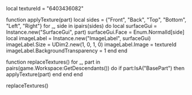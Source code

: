 local textureId = "6403436082"

function applyTexture(part)
    local sides = {"Front", "Back", "Top", "Bottom", "Left", "Right"}
    for _, side in ipairs(sides) do
        local surfaceGui = Instance.new("SurfaceGui", part)
        surfaceGui.Face = Enum.NormalId[side]
        local imageLabel = Instance.new("ImageLabel", surfaceGui)
        imageLabel.Size = UDim2.new(1, 0, 1, 0)
        imageLabel.Image = textureId
        imageLabel.BackgroundTransparency = 1
    end
end

function replaceTextures()
    for _, part in pairs(game.Workspace:GetDescendants()) do
        if part:IsA("BasePart") then
            applyTexture(part)
        end
    end
end

replaceTextures()
